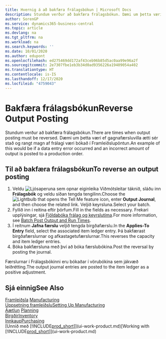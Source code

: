 ```yaml
---
title: Hvernig á að bakfæra frálagsbókun | Microsoft Docs
description: Stundum verður að bakfæra frálagsbókun. Dæmi um þetta væri ef gagnafærsluvilla ætti sér stað og rangt magn af frálagi væri bókað í Framleiðslupöntun.
author: SorenGP
ms.service: dynamics365-business-central
ms.topic: article
ms.devlang: na
ms.tgt_pltfrm: na
ms.workload: na
ms.search.keywords: ''
ms.date: 10/01/2020
ms.author: edupont
ms.openlocfilehash: ed275469dd172af43ceb96b85d5ac0aa99e96a2f
ms.sourcegitcommit: 2e7307fbe1eb3b34d0ad9356226a19409054a402
ms.translationtype: HT
ms.contentlocale: is-IS
ms.lasthandoff: 12/17/2020
ms.locfileid: "4759043"
---
```

# <a name="reverse-output-posting"></a><span data-ttu-id="4e064-104">Bakfæra frálagsbókun</span><span class="sxs-lookup"><span data-stu-id="4e064-104">Reverse Output Posting</span></span>
<span data-ttu-id="4e064-105">Stundum verður að bakfæra frálagsbókun.</span><span class="sxs-lookup"><span data-stu-id="4e064-105">There are times when output posting must be reversed.</span></span> <span data-ttu-id="4e064-106">Dæmi um þetta væri ef gagnafærsluvilla ætti sér stað og rangt magn af frálagi væri bókað í Framleiðslupöntun.</span><span class="sxs-lookup"><span data-stu-id="4e064-106">An example of this would be if a data entry error occurred and an incorrect amount of output is posted to a production order.</span></span>  

## <a name="to-reverse-an-output-posting"></a><span data-ttu-id="4e064-107">Til að bakfæra frálagsbókun</span><span class="sxs-lookup"><span data-stu-id="4e064-107">To reverse an output posting</span></span>  
1.  <span data-ttu-id="4e064-108">Veldu ![Ljósaperuna sem opnar eiginleika Viðmótsleitar](media/ui-search/search_small.png "Segðu mér hvað þú vilt gera") táknið, sláðu inn **Frálagsbók** og veldu síðan tengda tengilinn.</span><span class="sxs-lookup"><span data-stu-id="4e064-108">Choose the ![Lightbulb that opens the Tell Me feature](media/ui-search/search_small.png "Tell me what you want to do") icon, enter **Output Journal**, and then choose the related link.</span></span> <span data-ttu-id="4e064-109">Veljið keyrsluna.</span><span class="sxs-lookup"><span data-stu-id="4e064-109">Select your batch.</span></span>  
2. <span data-ttu-id="4e064-110">Fyllið inn í reitina eftir þörfum.</span><span class="sxs-lookup"><span data-stu-id="4e064-110">Fill in the fields as necessary.</span></span> <span data-ttu-id="4e064-111">Frekari upplýsingar, sjá [Fjöldabóka frálag og keyrslutíma](production-how-to-post-output-quantity.md).</span><span class="sxs-lookup"><span data-stu-id="4e064-111">For more information, see [Batch Post Output and Run Times](production-how-to-post-output-quantity.md).</span></span>
3.  <span data-ttu-id="4e064-112">Í reitnum **Jafna færslu** veljið tengda birgðafærslu.</span><span class="sxs-lookup"><span data-stu-id="4e064-112">In the **Applies-To Entry** field, select the associated item ledger entry.</span></span> <span data-ttu-id="4e064-113">Þá bakfærast birgðafærslurnar og afkastagetufærslurnar.</span><span class="sxs-lookup"><span data-stu-id="4e064-113">This reverses the capacity and item ledger entries.</span></span>  
4. <span data-ttu-id="4e064-114">Bóka bakfærsluna með því að bóka færslubókina.</span><span class="sxs-lookup"><span data-stu-id="4e064-114">Post the reversal by posting the journal.</span></span>  

<span data-ttu-id="4e064-115">Færslurnar í Frálagsbókinni eru bókaðar í vörubókina sem jákvæð leiðrétting.</span><span class="sxs-lookup"><span data-stu-id="4e064-115">The output journal entries are posted to the item ledger as a positive adjustment.</span></span>  

## <a name="see-also"></a><span data-ttu-id="4e064-116">Sjá einnig</span><span class="sxs-lookup"><span data-stu-id="4e064-116">See Also</span></span>  
 <span data-ttu-id="4e064-117">[Framleiðsla](production-manage-manufacturing.md)  </span><span class="sxs-lookup"><span data-stu-id="4e064-117">[Manufacturing](production-manage-manufacturing.md)  </span></span>  
 [<span data-ttu-id="4e064-118">Uppsetning framleiðslu</span><span class="sxs-lookup"><span data-stu-id="4e064-118">Setting Up Manufacturing</span></span>](production-configure-production-processes.md)  
 <span data-ttu-id="4e064-119">[Áætlun](production-planning.md)    </span><span class="sxs-lookup"><span data-stu-id="4e064-119">[Planning](production-planning.md)    </span></span>  
 [<span data-ttu-id="4e064-120">Birgðir</span><span class="sxs-lookup"><span data-stu-id="4e064-120">Inventory</span></span>](inventory-manage-inventory.md)  
 [<span data-ttu-id="4e064-121">Innkaup</span><span class="sxs-lookup"><span data-stu-id="4e064-121">Purchasing</span></span>](purchasing-manage-purchasing.md)  
 <span data-ttu-id="4e064-122">[Unnið með [!INCLUDE[prod_short](includes/prod_short.md)]](ui-work-product.md)</span><span class="sxs-lookup"><span data-stu-id="4e064-122">[Working with [!INCLUDE[prod_short](includes/prod_short.md)]](ui-work-product.md)</span></span>  
